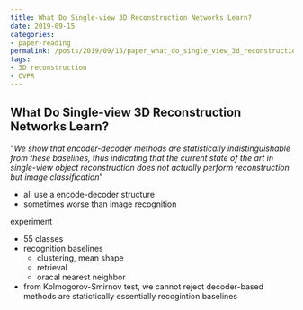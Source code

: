 ```yaml
---
title: What Do Single-view 3D Reconstruction Networks Learn?
date: 2019-09-15
categories:
- paper-reading
permalink: /posts/2019/09/15/paper_what_do_single_view_3d_reconstruction_learn/
tags:
- 3D reconstruction
- CVPR
---
```


## What Do Single-view 3D Reconstruction Networks Learn?


"*We show that encoder-decoder methods are statistically indistinguishable from these baselines, thus indicating that the current state of the art in single-view object reconstruction does not actually perform reconstruction but image classification*"
- all use a encode-decoder structure
- sometimes worse than image recognition

experiment
- 55 classes
- recognition baselines
    - clustering, mean shape
    - retrieval
    - oracal nearest neighbor
- from Kolmogorov-Smirnov test, we cannot reject decoder-based methods are statictically essentially recogintion baselines
